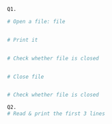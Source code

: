 ```python
Q1. 

# Open a file: file


# Print it


# Check whether file is closed


# Close file


# Check whether file is closed

```

```python
Q2. 
# Read & print the first 3 lines
```

